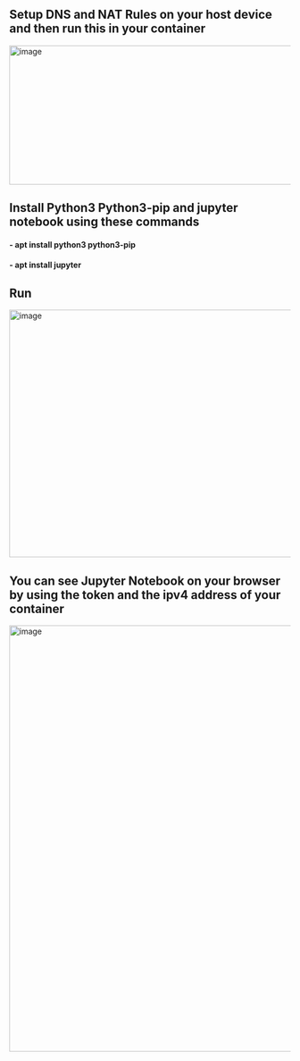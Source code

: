 ## Setup DNS and NAT Rules on your host device and then run this in your container

<img width="1299" height="249" alt="image" src="https://github.com/user-attachments/assets/c6726411-18df-4b57-9d3a-d608fe7186dc" />

## Install Python3 Python3-pip and jupyter notebook using these commands

#### - apt install python3 python3-pip

#### - apt install jupyter

## Run

<img width="1302" height="443" alt="image" src="https://github.com/user-attachments/assets/c67f09ad-cb08-4a87-bb6d-dd7538662587" />

## You can see Jupyter Notebook on your browser by using the token and the ipv4 address of your container 

<img width="1298" height="763" alt="image" src="https://github.com/user-attachments/assets/fff050ff-fec8-44ac-9acc-db5882e47cd0" />
